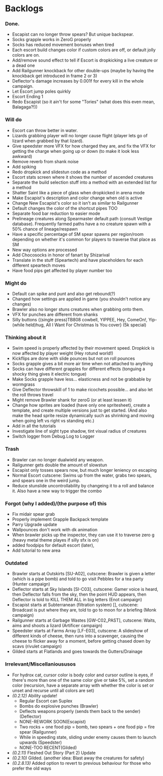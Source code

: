 # Backlogs
### Done.
* Escapist can no longer throw spears? But unique backspear.
* Socks grapple works in ZeroG properly
* Socks has reduced movement bonuses when tired
* Each escort build changes color if custom colors are off, or default jolly colors are on.
* Add/remove sound effect to tell if Escort is dropkicking a live creature or a dead one
* Add Railgunner knockback for other double-ups (maybe by having the knockback get introduced in frame 2 or 3)
* Deflector's damage increases by 0.001f for every kill in the whole campaign.
* Let Escort jump poles quirkly
* Escort Ending 1
* Redo Escapist (so it ain't for some "Tories" (what does this even mean, Balagaga?!))
### Will do
* Escort can throw better in water.
* Lizards grabbing player will no longer cause flight (player lets go of lizard when grabbed by that lizard). 
* Give speedster more VFX for how charged they are, and fix the VFX for getting the charge when going up or down (to make it look less awkward)
* Remove reverb from shank noise
* Add spiking
* Redo dropkick and slidestun code as a method
* Escort stats screen where it shows the number of ascended creatures
* Separate the build selection stuff into a method with an extended list for a method
* Shatter Saint like a piece of glass when dropkicked in arena mode
* Make Escapist's description and color change when old is active
* Change New Escapist's color so it isn't as similar to Railgunner
* Default changes the color of the shortcut pipes TOO
* Separate food bar reduction to easier mode
* Prelineage creatures along Spearmaster default path (consult Vestige database). Frequently farmed paths have a no creature spawn with a 50% chance of lineage/respawn
* Have a specific percentage of SM spear spawns per region/room depending on whether it's common for players to traverse that place as SM
* New way options are processed
* Add Chocosocks in honor of fanart by Shizarival
* Translate in the stuff (Speartech) and have placeholders for each different speartech moves
* Have food pips get affected by player number too

### Might do
* Default can spike and punt and also get rebound(?)
* Changed how settings are applied in game (you shouldn't notice any changes)
* Brawler also no longer stuns creatures when grabbing onto them.
* VFX for punches are different from shanks
* Silly buttons {(single press)TB808 cowbell, YIPPEE, Hey, ComeOn!, Yip-(while held)hug, All I Want For Christmas Is You cover} (5k special)
### Thinking about it
* Swim speed is properly affected by their movement speed.  Dropkick is now affected by player weight (Hey rotund world!)
* Kickflips are done with slide pounces but not on roll pounces
* Socks grapple gives a bit more air time when not attached to anything
* Socks can have different grapples for different effects (tonguing a shocky thing gives it electric tongue)
* Make Socks grapple have less... elasticness and not be grabbable by wormgrass
* Give Deflector throwskill of 1 to make ricochets possible... and also let the roll throws travel
* Might remove Brawler shank for zeroG (or at least lessen it)
* Change how sprites are loaded (have only one spritesheet), create a template, and create multiple versions just to get started. (And also make the head sprite resize dynamically such as shrinking and moving when going left vs right vs standing etc.)
* Add in all the tutorials
* Investigate line of sight type shadow, tint visual radius of creatures
* Switch logger from Debug.Log to Logger
### Trash
* Brawler can no longer dualwield any weapon.
* Railgunner gets double the amount of slowstun
* Escapist only tosses spears now, but much longer leniency on escaping
* Normal Escort cutscene: Swims up from the water, grabs two spears, and spears one in the weird jump.
* Reduce stunslide uncontrollability by changeing it to a roll and balance it. Also have a new way to trigger the combo
### Forgot (why I added)/(the purpose of) this
* Fix midair spear grab
* Properly implement Grapple Backpack template
* Parry Upgrade update
* Wallpounces don't work with dk animation
* When brawler picks up the inspector, they can use it to traverse zero g (heavy metal theme playes if silly sfx is on)
* added foodpips for default escort (later), 
* Add tutorial to new area
### Outdated
* Brawler starts at Outskirts [SU-A02], cutscene: Brawler is given a letter (which is a pipe bomb) and told to go visit Pebbles for a tea party (Hunter campaign)
* Deflector starts at Sky Islands [SI-C03], cutscene: Gamer voice is heard, then Deflector falls from the sky, then the point HUD appears, then Deflector is told to KILL THEM ALL in big letters (Enot campaign)
* Escapist starts at Subterranean (filtration system) [], cutscene: Broadcast is put where they are, told to go to moon for a briefing (Monk campaign)
* Railgunner starts at Garbage Wastes [GW-C02_PAST], cutscene: Waits, aims and shoots a lizard (Artificer campaign)
* Speedster starts at Farms Array [LF-E03], cutscene: A slideshow of different kinds of cheese, then runs into a scavenger, causing the cheese to flicker away for a moment, before getting chased down by scavs (rivulet campaign)
* Gilded starts at Flatlands and goes towards the Gutters/Drainage
### Irrelevant/Miscellanioususos
* For hydrox cat, cursor color is body color and cursor outline is eyes, if there's more than one of the same color give or take 5%, set a random color (recursion, have a separate array with whether the color is set or unset and recurse until all colors are set)
* *(0.2.12)* Ability update!
    * Regular Escort can Suplex
    * Bombs do explosive punches (Brawler)
    * Deflects weapons properly (sends them back to the sender) (Deflector)
    * NONE-REWORK SOON(Escapist)
    * Two rocks + one food pip = bomb, two spears + one food pip = fire spear (Railgunner)
    * While in speeding state, sliding under enemy causes them to launch upwards (Speedster)
    * NONE-TOO RECENT(Gilded)
* *(0.2.11)* Fleshed Out Story (Part 2) Update
* *(0.2.10)* Gilded. (another idea: Blast away the creatures for safety)
* *(0.2.8.13)* Added option to revert to previous behaviour for those who prefer the old ways
